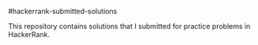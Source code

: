 #hackerrank-submitted-solutions

This repository contains solutions that I submitted for practice problems in HackerRank.

